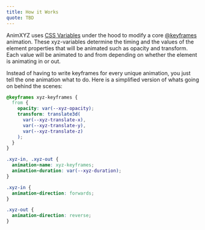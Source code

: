 ```yaml
---
title: How it Works
quote: TBD
---
```


AnimXYZ uses [CSS Variables](https://developer.mozilla.org/en-US/docs/Web/CSS/--*) under the hood to modify a core [@keyframes](https://developer.mozilla.org/en-US/docs/Web/CSS/@keyframes) animation. These xyz-variables determine the timing and the values of the element properties that will be animated such as opacity and transform. Each value will be animated to and from depending on whether the element is animating in or out.

Instead of having to write keyframes for every unique animation, you just tell the one animation what to do. Here is a simplified version of whats going on behind the scenes:

```css
@keyframes xyz-keyframes {
  from {
    opacity: var(--xyz-opacity);
    transform: translate3d(
      var(--xyz-translate-x),
      var(--xyz-translate-y),
      var(--xyz-translate-z)
    );
  }
}

.xyz-in, .xyz-out {
  animation-name: xyz-keyframes;
  animation-duration: var(--xyz-duration);
}

.xyz-in {
  animation-direction: forwards;
}

.xyz-out {
  animation-direction: reverse;
}
```